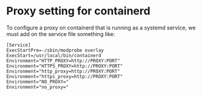

# Proxy setting for containerd

To configure a proxy on containerd that is running as a systemd service, we must add on the service file something like:

```
[Service]
ExecStartPre=-/sbin/modprobe overlay
ExecStart=/usr/local/bin/containerd
Environment="HTTP_PROXY=http://PROXY:PORT"
Environment="HTTPS_PROXY=http://PROXY:PORT"
Environment="http_proxy=http://PROXY:PORT"
Environment="https_proxy=http://PROXY:PORT"
Environment="NO_PROXY="
Environment="no_proxy="
```
